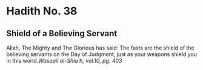 Hadith No. 38
=============

Shield of a Believing Servant
-----------------------------

Allah, The Mighty and The Glorious has said: The fasts are the shield of
the believing servants on the Day of Judgment, just as your weapons
shield you in this world.*Wasaail al-Shia'h, vol.10, pg. 403*


